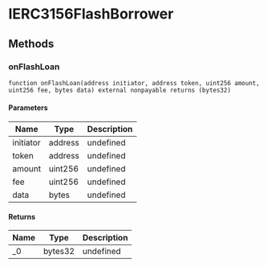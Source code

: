 # IERC3156FlashBorrower









## Methods

### onFlashLoan

```solidity
function onFlashLoan(address initiator, address token, uint256 amount, uint256 fee, bytes data) external nonpayable returns (bytes32)
```





#### Parameters

| Name | Type | Description |
|---|---|---|
| initiator | address | undefined |
| token | address | undefined |
| amount | uint256 | undefined |
| fee | uint256 | undefined |
| data | bytes | undefined |

#### Returns

| Name | Type | Description |
|---|---|---|
| _0 | bytes32 | undefined |




